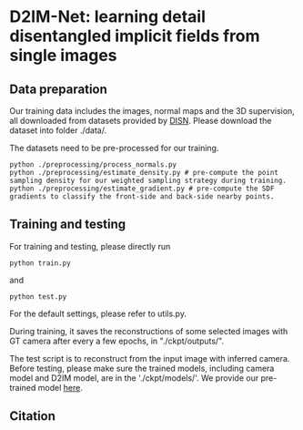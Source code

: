 # D2IM-Net: learning detail disentangled implicit fields from single images

## Data preparation
Our training data includes the images, normal maps and the 3D supervision, all downloaded from datasets provided by [DISN](https://github.com/Xharlie/ShapenetRender_more_variation). Please download the dataset into folder ./data/.

The datasets need to be pre-processed for our training.
```
python ./preprocessing/process_normals.py
python ./preprocessing/estimate_density.py # pre-compute the point sampling density for our weighted sampling strategy during training.
python ./preprocessing/estimate_gradient.py # pre-compute the SDF gradients to classify the front-side and back-side nearby points.
```

## Training and testing
For training and testing, please directly run
```
python train.py
```
and 
```
python test.py
```
For the default settings, please refer to utils.py.

During training, it saves the reconstructions of some selected images with GT camera after every a few epochs, in "./ckpt/outputs/".

The test script is to reconstruct from the input image with inferred camera. Before testing, please make sure the trained models, including camera model and D2IM model, are in the './ckpt/models/'. We provide our pre-trained model [here](https://drive.google.com/drive/folders/1UMNDy_NA9bKqe6T_xcTnxRMiea4neWw-?usp=sharing).


## Citation

